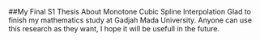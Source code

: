 ##My Final S1 Thesis About Monotone Cubic Spline Interpolation
Glad to finish my mathematics study at Gadjah Mada University. Anyone can use this research as they want, I hope it will be usefull in the future.
